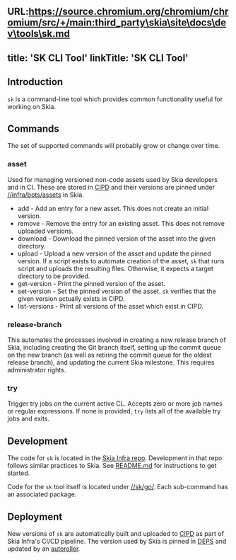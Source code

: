 URL:https://source.chromium.org/chromium/chromium/src/+/main:third_party\skia\site\docs\dev\tools\sk.md
---
title: 'SK CLI Tool'
linkTitle: 'SK CLI Tool'
---

## Introduction

`sk` is a command-line tool which provides common functionality useful for
working on Skia.

## Commands

The set of supported commands will probably grow or change over time.

### asset

Used for managing versioned non-code assets used by Skia developers and in CI.
These are stored in [CIPD](https://chrome-infra-packages.appspot.com/p/skia/bots)
and their versions are pinned under
[//infra/bots/assets](https://skia.googlesource.com/skia/+/main/infra/bots/assets)
in Skia.

* add - Add an entry for a new asset. This does not create an initial version.
* remove - Remove the entry for an existing asset. This does not remove uploaded
  versions.
* download - Download the pinned version of the asset into the given directory.
* upload - Upload a new version of the asset and update the pinned version. If
  a script exists to automate creation of the asset, `sk` that runs script and
  uploads the resulting files. Otherwise, it expects a target directory to be
  provided.
* get-version - Print the pinned version of the asset.
* set-version - Set the pinned version of the asset. `sk` verifies that the
  given version actually exists in CIPD.
* list-versions - Print all versions of the asset which exist in CIPD.

### release-branch

This automates the processes involved in creating a new release branch of Skia,
including creating the Git branch itself, setting up the commit queue on the
new branch (as well as retiring the commit queue for the oldest release branch),
and updating the current Skia milestone.  This requires administrator rights.

### try

Trigger try jobs on the current active CL.  Accepts zero or more job names or
regular expressions.  If none is provided, `try` lists all of the available try
jobs and exits.

## Development

The code for `sk` is located in the
[Skia Infra repo](https://skia.googlesource.com/buildbot). Development in that
repo follows similar practices to Skia.  See
[README.md](https://skia.googlesource.com/buildbot/+/main/README.md) for
instructions to get started.

Code for the `sk` tool itself is located under
[//sk/go/](https://skia.googlesource.com/buildbot/+/main/sk/go/). Each
sub-command has an associated package.

## Deployment

New versions of `sk` are automatically built and uploaded to
[CIPD](https://chrome-infra-packages.appspot.com/p/skia/tools/sk) as part of
Skia Infra's CI/CD pipeline.  The version used by Skia is pinned in
[DEPS](https://skia.googlesource.com/skia/+/main/DEPS) and updated by an
[autoroller](https://autoroll.skia.org/r/sk-tool-skia).
